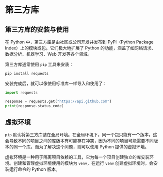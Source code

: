 # 第三方库

## 第三方库的安装与使用

在 Python 中，第三方库是由社区或公司开发并发布到 PyPI（Python Package Index）上的模块或包。它们极大地扩展了 Python 的功能，涵盖了如网络请求、数据分析、机器学习、Web 开发等各个领域。

第三方库通常使用 `pip` 工具来安装：

```bash
pip install requests
```

安装完成后，就可以像使用标准库一样导入和使用了：

```python
import requests

response = requests.get("https://api.github.com")
print(response.status_code)
```

## 虚拟环境

`pip` 默认将第三方库装在全局环境。在全局环境下，同一个包只能有一个版本，这会导致不同的项目之间的库版本有可能存在冲突，因为不同的项目可能需要不同版本的同一个库。而为了解决这个问题，则可以使用 Python 提供的虚拟环境。

虚拟环境是一种用于隔离项目依赖的工具，它为每一个项目创建独立的库安装环境。创建和管理虚拟环境使用的模块为 `venv`，在运行 `venv` 创建虚拟环境时，会安装运行命令的 Python 版本。
